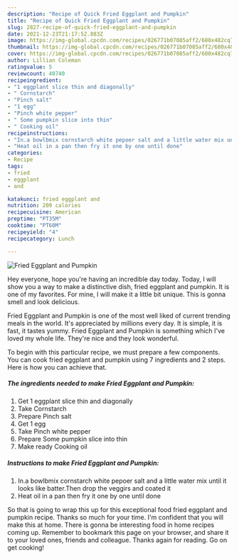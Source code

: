 ```yaml
---
description: "Recipe of Quick Fried Eggplant and Pumpkin"
title: "Recipe of Quick Fried Eggplant and Pumpkin"
slug: 2827-recipe-of-quick-fried-eggplant-and-pumpkin
date: 2021-12-23T21:17:52.883Z
image: https://img-global.cpcdn.com/recipes/026771b07085aff2/680x482cq70/fried-eggplant-and-pumpkin-recipe-main-photo.jpg
thumbnail: https://img-global.cpcdn.com/recipes/026771b07085aff2/680x482cq70/fried-eggplant-and-pumpkin-recipe-main-photo.jpg
cover: https://img-global.cpcdn.com/recipes/026771b07085aff2/680x482cq70/fried-eggplant-and-pumpkin-recipe-main-photo.jpg
author: Lillian Coleman
ratingvalue: 5
reviewcount: 40740
recipeingredient:
- "1 eggplant slice thin and diagonally"
- " Cornstarch"
- "Pinch salt"
- "1 egg"
- "Pinch white pepper"
- " Some pumpkin slice into thin"
- " Cooking oil"
recipeinstructions:
- "In.a bowlbmix cornstarch white pepoer salt and a little water mix until it looks like batter.Then drop the veggirs and coated it"
- "Heat oil in a pan then fry it one by one until done"
categories:
- Recipe
tags:
- fried
- eggplant
- and

katakunci: fried eggplant and 
nutrition: 209 calories
recipecuisine: American
preptime: "PT35M"
cooktime: "PT60M"
recipeyield: "4"
recipecategory: Lunch

---
```



![Fried Eggplant and Pumpkin](https://img-global.cpcdn.com/recipes/026771b07085aff2/680x482cq70/fried-eggplant-and-pumpkin-recipe-main-photo.jpg)

Hey everyone, hope you're having an incredible day today. Today, I will show you a way to make a distinctive dish, fried eggplant and pumpkin. It is one of my favorites. For mine, I will make it a little bit unique. This is gonna smell and look delicious.



Fried Eggplant and Pumpkin is one of the most well liked of current trending meals in the world. It's appreciated by millions every day. It is simple, it is fast, it tastes yummy. Fried Eggplant and Pumpkin is something which I've loved my whole life. They're nice and they look wonderful.


To begin with this particular recipe, we must prepare a few components. You can cook fried eggplant and pumpkin using 7 ingredients and 2 steps. Here is how you can achieve that.

<!--inarticleads1-->

##### The ingredients needed to make Fried Eggplant and Pumpkin:

1. Get 1 eggplant slice thin and diagonally
1. Take  Cornstarch
1. Prepare Pinch salt
1. Get 1 egg
1. Take Pinch white pepper
1. Prepare  Some pumpkin slice into thin
1. Make ready  Cooking oil




<!--inarticleads2-->

##### Instructions to make Fried Eggplant and Pumpkin:

1. In.a bowlbmix cornstarch white pepoer salt and a little water mix until it looks like batter.Then drop the veggirs and coated it
1. Heat oil in a pan then fry it one by one until done




So that is going to wrap this up for this exceptional food fried eggplant and pumpkin recipe. Thanks so much for your time. I'm confident that you will make this at home. There is gonna be interesting food in home recipes coming up. Remember to bookmark this page on your browser, and share it to your loved ones, friends and colleague. Thanks again for reading. Go on get cooking!
